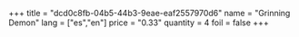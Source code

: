 +++
title = "dcd0c8fb-04b5-44b3-9eae-eaf2557970d6"
name = "Grinning Demon"
lang = ["es","en"]
price = "0.33"
quantity = 4
foil = false
+++
